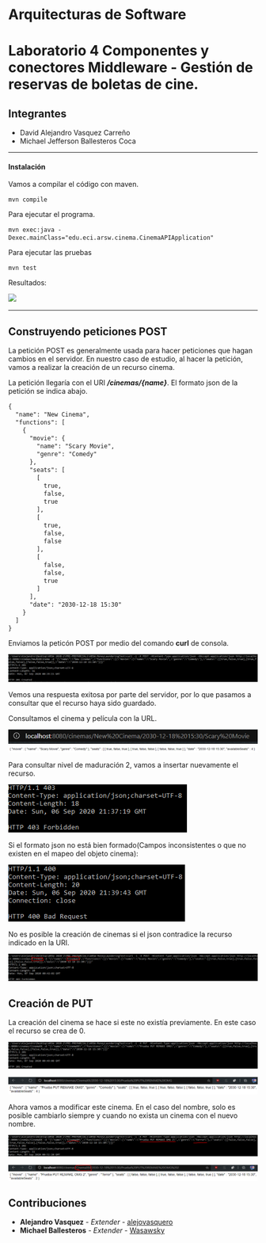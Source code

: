 # Arquitecturas de Software
# Laboratorio 4 Componentes y conectores Middleware - Gestión de reservas de boletas de cine.

## Integrantes
- David Alejandro Vasquez Carreño
- Michael Jefferson Ballesteros Coca

____________
#### Instalación

Vamos a compilar el código con maven.
   ```console
mvn compile
   ```


Para ejecutar el programa.

  ```console
mvn exec:java -Dexec.mainClass="edu.eci.arsw.cinema.CinemaAPIApplication"
   ```

Para ejecutar las pruebas

  ```console
mvn test
   ```

Resultados:

![](img/TESTS.PNG)
____________

## Construyendo peticiones POST

La petición POST es generalmente usada para hacer peticiones que hagan cambios en el servidor.
En nuestro caso de estudio, al hacer la petición, vamos a realizar la creación de un recurso cinema.

La petición llegaría con el URI ***/cinemas/{name}***.
El formato json de la petición se indica abajo.


```json5
{
  "name": "New Cinema",
  "functions": [
    {
      "movie": {
        "name": "Scary Movie",
        "genre": "Comedy"
      },
      "seats": [
        [
          true,
          false,
          true
        ],
        [
          true,
          false,
          false
        ],
        [
          false,
          false,
          true
        ]
      ],
      "date": "2030-12-18 15:30"
    }
  ]
}
```

Enviamos la peticón POST por medio del comando __curl__ de consola.

![](img/INSERT_OK.PNG)

Vemos una respuesta exitosa por parte del servidor, por lo que pasamos a consultar que el recurso haya sido guardado.

Consultamos el cinema y película con la URL.

![](img/URL.PNG)
![](img/QUERY.PNG)

Para consultar nivel de maduración 2, vamos a insertar nuevamente el recurso.

![](img/REPEATED.PNG) 

Si el formato json no está bien formado(Campos inconsistentes o que no existen en el mapeo del objeto cinema):

![](img/BAD_R.PNG)

No es posible la creación de cinemas si el json contradice la recurso indicado en la URI.

![](img/CONTRA.PNG)

## Creación de PUT

La creación del cinema se hace si este no existía previamente.
En este caso el recurso se crea de 0.

![](img/CMD_PUT_CREACION.PNG)

![](img/CREACION_PUT.PNG)

Ahora vamos a modificar este cinema. En el caso del nombre, solo es posible cambiarlo siempre y cuando no exista un cinema con el nuevo nombre.

![](img/PUT_MOD.PNG)

![](img/PUT_UPDATED.PNG)

## Contribuciones

* **Alejandro Vasquez** - *Extender* - [alejovasquero](https://github.com/alejovasquero)
* **Michael Ballesteros** - *Extender* - [Wasawsky](https://github.com/Wasawsky)


